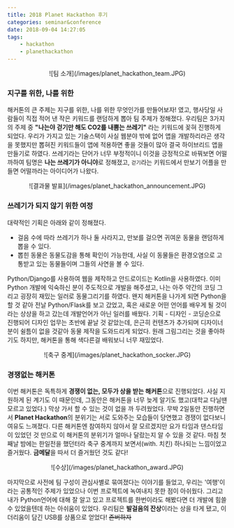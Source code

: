 ```yaml
---
title: 2018 Planet Hackathon 후기
categories: seminar&conference
date: 2018-09-04 14:27:05
tags: 
    - hackathon
    - planethackathon
---
```

<center> ![팀 소개](/images/planet_hackathon_team.JPG) </center>

### 지구를 위한, 나를 위한
해커톤의 큰 주제는 지구를 위한, 나를 위한 무엇인가를 만들어보자! 였고, 행사당일 사람들이 직접 적어 낸 작은 키워드를 랜덤하게 뽑아 팀 주제가 정해졌다.
우리팀은 3가지의 주제 중 **"나는야 걷기만 해도 CO2를 내뿜는 쓰레기"** 라는 키워드에 꽂혀 진행하게 되었다.
우리가 가지고 있는 기술스택이 사실 웹분야 밖에 없어 앱을 개발하리라곤 생각을 못했지만 뽑혀진 키워드들이 앱에 적용하면 좋을 것들이 많아 결국 하이브리드 앱을 만들기로 하였다.
쓰레기라는 단어가 너무 부정적이니 이것을 긍정적으로 바꿔보면 어떨까하여 팀명은 **나는 쓰레기가 아니야**로 정해졌고, `걷기`라는 키워드에서 만보기 어플을 만들면 어떨까라는 아이디어가 나왔다.

<center> ![결과물 발표](/images/planet_hackathon_announcement.JPG) </center>

### 쓰레기가 되지 않기 위한 여정
대략적인 기획은 아래와 같이 정해졌다.
- 걸음 수에 따라 쓰레기가 하나 둘 사라지고, 만보를 걸으면 귀여운 동물을 랜덤하게 뽑을 수 있다.
- 뽑힌 동물은 동물도감을 통해 확인이 가능한데, 사실 이 동물들은 환경오염으로 고통받고 있는 동물들이며 그들의 사연을 볼 수 있다.

Python/Django를 사용하여 웹을 제작하고 안드로이드는 Kotlin을 사용하였다. 이미 Python 개발에 익숙하신 분이 주도적으로 개발을 해주셨고, 나는 아주 약간의 코딩 그리고 굉장히 재밌는 일러로 동물그리기를 하였다.
왠지 해커톤을 나가게 되면 Python을 할 것 같아 전날 Python/Flask를 보고 갔었고, 혹은 새로운 어떤 언어를 배우게 될 것이라는 상상을 하고 갔는데 개발언어가 아닌 일러를 배웠다.
기획 - 디자인 - 코딩순으로 진행되어 디자인 업무는 초반에 끝날 것 같았는데, 은근히 컨텐츠가 추가되며 디자이너분이 쉴틈이 없을 것같아 동물 제작을 도와드리게 되었다.
원래 그림그리는 것을 좋아하기도 하지만, 해커톤을 통해 색다른걸 배워보니 너무 재밌었다.

<center> ![축구 중계](/images/planet_hackathon_socker.JPG) </center>

### 경쟁없는 해커톤
이번 해커톤은 독특하게 **경쟁이 없는, 모두가 상을 받는 해커톤**으로 진행되었다. 사실 지원하게 된 계기도 이 때문인데, 그동안은 해커톤을 너무 늦게 알기도 했고(대학교 다닐땐 모르고 있었다.) 막상 가서 할 수 있는 것이 없을 까 두려웠었다.
무박 2일동안 진행하면서 **Planet Hackathon**의 분위기는 서로 도와주는 모습들이 당연했고 경쟁이 없다보니 여유도 느껴졌다. 다른 해커톤엔 참여하지 않아서 잘 모르겠지만 요가 타임과 댄스타임이 있었던 것 만으로 이 해커톤의 분위기가 얼마나 달랐는지 알 수 있을 것 같다.
마침 첫째날 밤에는 한일전을 했던터라 축구 중계까지 보면서(with. 치킨) 하나되는 느낌이었고 즐거웠다. **금메달**을 따서 더 즐거웠던 것도 같다!

<center> ![수상](/images/planet_hackathon_award.JPG) </center>

마지막으로 사전에 팀 구성이 관심사별로 묶여졌다는 이야기를 들었고, 우리는 '여행'이라는 공통적인 주제가 있었으나 이번 프로젝트에 녹여내지 못한 점이 아쉬웠다. 그리고 내가 Python언어에 대해 잘 알고 있고 프로젝트를 한번이라도 해봤다면 더 개발에 힘쓸 수 있었을텐데 하는 아쉬움이 있었다.
우리팀은 **발걸음의 잔상**이라는 상을 타게 됐고, 이더리움이 담긴 USB를 상품으로 얻었다! ~~존버하자~~

